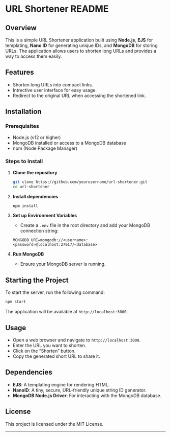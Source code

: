 # URL Shortener README

## Overview
This is a simple URL Shortener application built using **Node.js**, **EJS** for templating, **Nano ID** for generating unique IDs, and **MongoDB** for storing URLs. The application allows users to shorten long URLs and provides a way to access them easily.

## Features
- Shorten long URLs into compact links.
- Intrective user interface for easy usage.
- Redirect to the original URL when accessing the shortened link.

## Installation

### Prerequisites
- Node.js (v12 or higher)
- MongoDB installed or access to a MongoDB database
- npm (Node Package Manager)

### Steps to Install
1. **Clone the repository**
   ```bash
   git clone https://github.com/yourusername/url-shortener.git
   cd url-shortener
   ```

2. **Install dependencies**
   ```bash
   npm install
   ```

3. **Set up Environment Variables**
   - Create a `.env` file in the root directory and add your MongoDB connection string:
   ```plaintext
   MONGODB_URI=mongodb://<username>:<password>@localhost:27017/<database>
   ```

4. **Run MongoDB**
   - Ensure your MongoDB server is running.

## Starting the Project
To start the server, run the following command:
```bash
npm start
```

The application will be available at `http://localhost:3000`.

## Usage
- Open a web browser and navigate to `http://localhost:3000`.
- Enter the URL you want to shorten.
- Click on the “Shorten” button.
- Copy the generated short URL to share it.

## Dependencies
- **EJS**: A templating engine for rendering HTML.
- **NanoID**: A tiny, secure, URL-friendly unique string ID generator.
- **MongoDB Node.js Driver**: For interacting with the MongoDB database.

## License
This project is licensed under the MIT License. 

---

